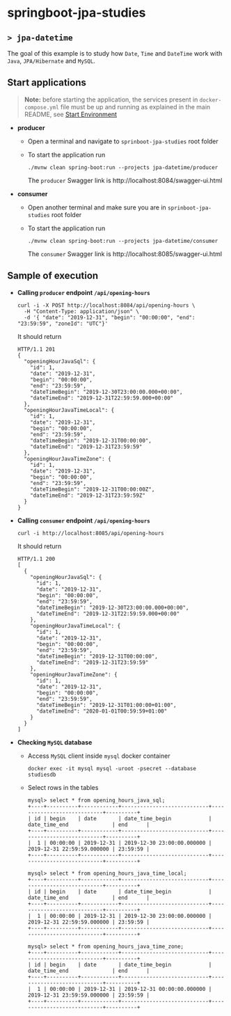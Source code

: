 # springboot-jpa-studies
## `> jpa-datetime`

The goal of this example is to study how `Date`, `Time` and `DateTime` work with `Java`, `JPA/Hibernate` and `MySQL`. 

## Start applications

> **Note:** before starting the application, the services present in `docker-compose.yml` file must be up and running as explained in the main README, see [Start Environment](https://github.com/ivangfr/springboot-jpa-studies#start-environment)

- **producer**

  - Open a terminal and navigate to `sprinboot-jpa-studies` root folder

  - To start the application run
    ```
    ./mvnw clean spring-boot:run --projects jpa-datetime/producer
    ```
  
    The `producer` Swagger link is http://localhost:8084/swagger-ui.html

- **consumer**

  - Open another terminal and make sure you are in `sprinboot-jpa-studies` root folder

  - To start the application run
    ```
    ./mvnw clean spring-boot:run --projects jpa-datetime/consumer
    ```

    The `consumer` Swagger link is http://localhost:8085/swagger-ui.html

## Sample of execution

- **Calling `producer` endpoint `/api/opening-hours`**

  ```
  curl -i -X POST http://localhost:8084/api/opening-hours \
    -H "Content-Type: application/json" \
    -d '{ "date": "2019-12-31", "begin": "00:00:00", "end": "23:59:59", "zoneId": "UTC"}'
  ```

  It should return
  ```
  HTTP/1.1 201
  {
    "openingHourJavaSql": {
      "id": 1,
      "date": "2019-12-31",
      "begin": "00:00:00",
      "end": "23:59:59",
      "dateTimeBegin": "2019-12-30T23:00:00.000+00:00",
      "dateTimeEnd": "2019-12-31T22:59:59.000+00:00"
    },
    "openingHourJavaTimeLocal": {
      "id": 1,
      "date": "2019-12-31",
      "begin": "00:00:00",
      "end": "23:59:59",
      "dateTimeBegin": "2019-12-31T00:00:00",
      "dateTimeEnd": "2019-12-31T23:59:59"
    },
    "openingHourJavaTimeZone": {
      "id": 1,
      "date": "2019-12-31",
      "begin": "00:00:00",
      "end": "23:59:59",
      "dateTimeBegin": "2019-12-31T00:00:00Z",
      "dateTimeEnd": "2019-12-31T23:59:59Z"
    }
  }
  ```

- **Calling `consumer` endpoint `/api/opening-hours`**

  ```
  curl -i http://localhost:8085/api/opening-hours
  ```

  It should return
  ```
  HTTP/1.1 200
  [
    {
      "openingHourJavaSql": {
        "id": 1,
        "date": "2019-12-31",
        "begin": "00:00:00",
        "end": "23:59:59",
        "dateTimeBegin": "2019-12-30T23:00:00.000+00:00",
        "dateTimeEnd": "2019-12-31T22:59:59.000+00:00"
      },
      "openingHourJavaTimeLocal": {
        "id": 1,
        "date": "2019-12-31",
        "begin": "00:00:00",
        "end": "23:59:59",
        "dateTimeBegin": "2019-12-31T00:00:00",
        "dateTimeEnd": "2019-12-31T23:59:59"
      },
      "openingHourJavaTimeZone": {
        "id": 1,
        "date": "2019-12-31",
        "begin": "00:00:00",
        "end": "23:59:59",
        "dateTimeBegin": "2019-12-31T01:00:00+01:00",
        "dateTimeEnd": "2020-01-01T00:59:59+01:00"
      }
    }
  ]
  ```

- **Checking `MySQL` database**

  - Access `MySQL` client inside `mysql` docker container
    ```
    docker exec -it mysql mysql -uroot -psecret --database studiesdb
    ```

  - Select rows in the tables
    ```
    mysql> select * from opening_hours_java_sql;
    +----+----------+------------+----------------------------+----------------------------+----------+
    | id | begin    | date       | date_time_begin            | date_time_end              | end      |
    +----+----------+------------+----------------------------+----------------------------+----------+
    |  1 | 00:00:00 | 2019-12-31 | 2019-12-30 23:00:00.000000 | 2019-12-31 22:59:59.000000 | 23:59:59 |
    +----+----------+------------+----------------------------+----------------------------+----------+
    
    mysql> select * from opening_hours_java_time_local;
    +----+----------+------------+----------------------------+----------------------------+----------+
    | id | begin    | date       | date_time_begin            | date_time_end              | end      |
    +----+----------+------------+----------------------------+----------------------------+----------+
    |  1 | 00:00:00 | 2019-12-31 | 2019-12-30 23:00:00.000000 | 2019-12-31 22:59:59.000000 | 23:59:59 |
    +----+----------+------------+----------------------------+----------------------------+----------+
    
    mysql> select * from opening_hours_java_time_zone;
    +----+----------+------------+----------------------------+----------------------------+----------+
    | id | begin    | date       | date_time_begin            | date_time_end              | end      |
    +----+----------+------------+----------------------------+----------------------------+----------+
    |  1 | 00:00:00 | 2019-12-31 | 2019-12-31 00:00:00.000000 | 2019-12-31 23:59:59.000000 | 23:59:59 |
    +----+----------+------------+----------------------------+----------------------------+----------+
    ```
